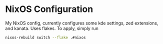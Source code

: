 # NixOS Configuration

My NixOS config, currently configures some kde settings, zed extensions, and kanata. Uses flakes.
To apply, simply run

```sh
nixos-rebuild switch --flake .#nixos
```
